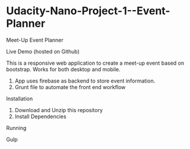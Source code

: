 # Udacity-Nano-Project-1--Event-Planner
Meet-Up Event Planner


Live Demo (hosted on Github)

This is a responsive web application to create a meet-up event based on bootstrap.
Works for both desktop and mobile.

1.  App uses firebase as backend to store event information.
2.  Grunt file to automate the front end workflow

Installation

1. Download and Unzip this repository
2. Install Dependencies

Running

Gulp
